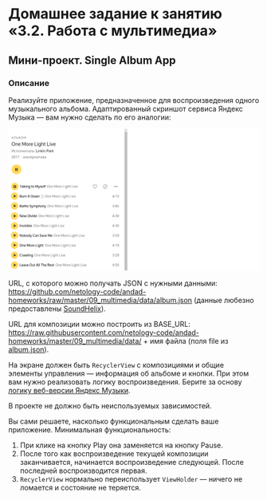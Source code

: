 # Домашнее задание к занятию «3.2. Работа с мультимедиа»

## Мини-проект. Single Album App

### Описание

Реализуйте приложение, предназначенное для воспроизведения одного музыкального альбома. Адаптированный скриншот сервиса Яндекс Музыка — вам нужно сделать по его аналогии:

![](https://github.com/netology-code/andad-homeworks/raw/master/09_multimedia/pic/yandex-music.png)

URL, с которого можно получать JSON с нужными данными: https://github.com/netology-code/andad-homeworks/raw/master/09_multimedia/data/album.json (данные любезно предоставлены [SoundHelix](https://www.soundhelix.com)).

URL для композиции можно построить из BASE_URL: https://raw.githubusercontent.com/netology-code/andad-homeworks/master/09_multimedia/data/ + имя файла (поля file из [album.json](https://github.com/netology-code/andad-homeworks/raw/master/09_multimedia/data/album.json)).

На экране должен быть `RecyclerView` с композициями и общие элементы управления — информация об альбоме и кнопки. При этом вам нужно реализовать логику воспроизведения. Берите за основу [логику веб-версии Яндекс Музыки](https://music.yandex.ru/artist/36800/albums).

В проекте не должно быть неиспользуемых зависимостей. 

Вы сами решаете, насколько функциональным сделать ваше приложение. Минимальная функциональность:
1. При клике на кнопку Play она заменяется на кнопку Pause.
1. После того как воспроизведение текущей композиции заканчивается, начинается воспроизведение следующей. После последней воспроизводится первая.
1. `RecyclerView` нормально переиспользует `ViewHolder` — ничего не ломается и состояние не теряется.
